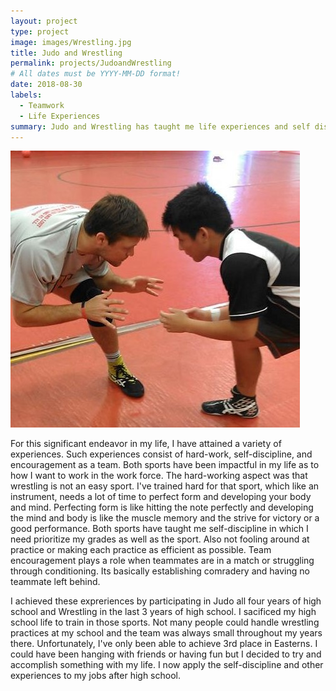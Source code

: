 ```yaml
---
layout: project
type: project
image: images/Wrestling.jpg
title: Judo and Wrestling
permalink: projects/JudoandWrestling
# All dates must be YYYY-MM-DD format!
date: 2018-08-30
labels:
  - Teamwork
  - Life Experiences
summary: Judo and Wrestling has taught me life experiences and self discipline.
---
```


<img class="ui medium right floated rounded image" src="../images/Wrestling.jpg">



  For this significant endeavor in my life, I have attained a variety of experiences. Such experiences consist of hard-work,
self-discipline, and encouragement as a team. Both sports have been impactful in my life as to how I want to work in the work force.
The hard-working aspect was that wrestling is not an easy sport. I've trained hard for that sport, which like an instrument, needs a lot of time to perfect form and developing your body and mind. Perfecting form is like hitting the note perfectly and developing the mind and body is like the muscle memory and the strive for victory or a good performance. Both sports have taught me self-discipline in which I need prioritize my grades as well as the sport. Also not fooling around at practice or making each practice as efficient as possible.
Team encouragement plays a role when teammates are in a match or struggling through conditioning. Its basically establishing comradery and 
having no teammate left behind.

  I achieved these expreriences by participating in Judo all four years of high school and Wrestling in the last 3 years of high school.
I sacificed my high school life to train in those sports. Not many people could handle wrestling practices at my school and the 
team was always small throughout my years there. Unfortunately, I've only been able to achieve 3rd place in Easterns. I could have been hanging with friends or having fun but I decided to try and accomplish something with my life. I now apply the self-discipline and other experiences to my jobs after high school.
